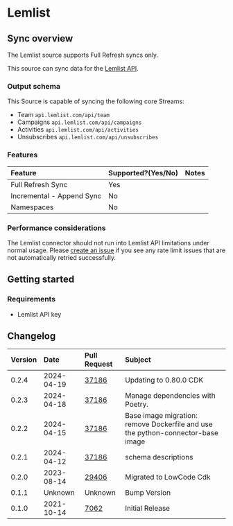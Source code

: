 # Lemlist

## Sync overview

The Lemlist source supports Full Refresh syncs only.

This source can sync data for the [Lemlist API](https://developer.lemlist.com/#introduction).

### Output schema

This Source is capable of syncing the following core Streams:

- Team `api.lemlist.com/api/team`
- Campaigns `api.lemlist.com/api/campaigns`
- Activities `api.lemlist.com/api/activities`
- Unsubscribes `api.lemlist.com/api/unsubscribes`

### Features

| Feature                   | Supported?\(Yes/No\) | Notes |
| :------------------------ | :------------------- | :---- |
| Full Refresh Sync         | Yes                  |       |
| Incremental - Append Sync | No                   |       |
| Namespaces                | No                   |       |

### Performance considerations

The Lemlist connector should not run into Lemlist API limitations under normal usage. Please [create an issue](https://github.com/airbytehq/airbyte/issues) if you see any rate limit issues that are not automatically retried successfully.

## Getting started

### Requirements

- Lemlist API key

## Changelog

| Version | Date       | Pull Request                                           | Subject         |
| :------ | :--------- | :----------------------------------------------------- | :-------------- |
| 0.2.4 | 2024-04-19 | [37186](https://github.com/airbytehq/airbyte/pull/37186) | Updating to 0.80.0 CDK |
| 0.2.3 | 2024-04-18 | [37186](https://github.com/airbytehq/airbyte/pull/37186) | Manage dependencies with Poetry. |
| 0.2.2 | 2024-04-15 | [37186](https://github.com/airbytehq/airbyte/pull/37186) | Base image migration: remove Dockerfile and use the python-connector-base image |
| 0.2.1 | 2024-04-12 | [37186](https://github.com/airbytehq/airbyte/pull/37186) | schema descriptions |
| 0.2.0 | 2023-08-14 | [29406](https://github.com/airbytehq/airbyte/pull/29406) | Migrated to LowCode Cdk |
| 0.1.1   | Unknown    | Unknown                                                | Bump Version             |
| 0.1.0   | 2021-10-14 | [7062](https://github.com/airbytehq/airbyte/pull/7062) | Initial Release          |
